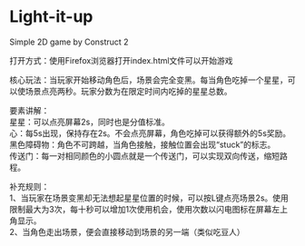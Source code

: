 # Light-it-up
Simple 2D game by Construct 2

打开方式：使用Firefox浏览器打开index.html文件可以开始游戏<br>

核心玩法：当玩家开始移动角色后，场景会完全变黑。每当角色吃掉一个星星，可以使场景点亮两秒。玩家分数为在限定时间内吃掉的星星总数。<br>

要素讲解：<br>
星星：可以点亮屏幕2s，同时也是分值标准。<br>
心：每5s出现，保持存在2s。不会点亮屏幕，角色吃掉可以获得额外的5s奖励。<br>
黑色障碍物：角色不可跨越，当角色接触，接触位置会出现“stuck”的标志。<br>
传送门：每一对相同颜色的小圆点就是一个传送门，可以实现双向传送，缩短路程。<br>

补充规则：<br>
1、当玩家在场景变黑却无法想起星星位置的时候，可以按L键点亮场景2s。使用限制最大为3次，每十秒可以增加1次使用机会，使用次数以闪电图标在屏幕左上角显示。<br>
2、当角色走出场景，便会直接移动到场景的另一端（类似吃豆人）<br>
